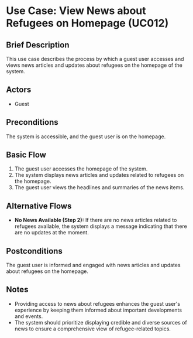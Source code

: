 # Use Case: View News about Refugees on Homepage (UC012)

## Brief Description
This use case describes the process by which a guest user accesses and views news articles and updates about refugees on the homepage of the system.

## Actors
- Guest

## Preconditions
The system is accessible, and the guest user is on the homepage.

## Basic Flow
1. The guest user accesses the homepage of the system.
2. The system displays news articles and updates related to refugees on the homepage.
3. The guest user views the headlines and summaries of the news items.

## Alternative Flows
- **No News Available (Step 2):** If there are no news articles related to refugees available, the system displays a message indicating that there are no updates at the moment.

## Postconditions
The guest user is informed and engaged with news articles and updates about refugees on the homepage.

## Notes
- Providing access to news about refugees enhances the guest user's experience by keeping them informed about important developments and events.
- The system should prioritize displaying credible and diverse sources of news to ensure a comprehensive view of refugee-related topics.
